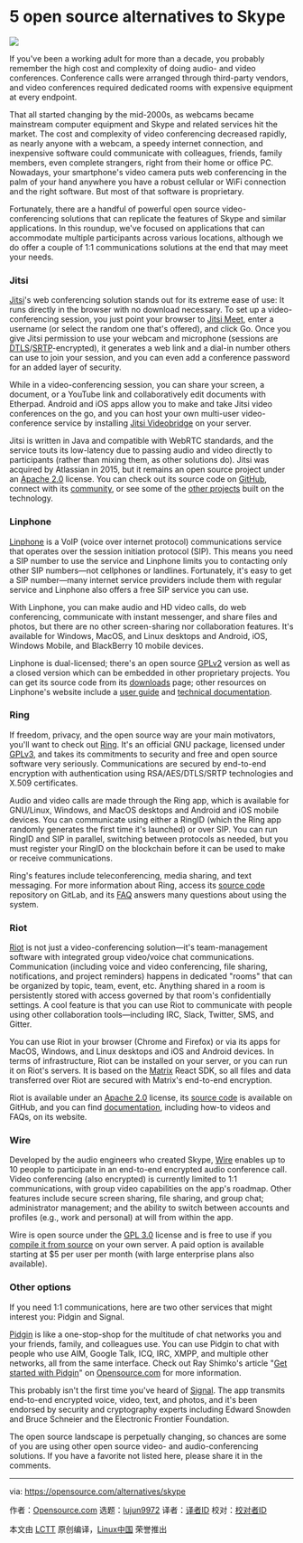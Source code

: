 5 open source alternatives to Skype
======

![](https://opensource.com/sites/default/files/styles/image-full-size/public/lead-images/open-source-chat.png?itok=YnNoA9Kk)

If you've been a working adult for more than a decade, you probably remember the high cost and complexity of doing audio- and video conferences. Conference calls were arranged through third-party vendors, and video conferences required dedicated rooms with expensive equipment at every endpoint.

That all started changing by the mid-2000s, as webcams became mainstream computer equipment and Skype and related services hit the market. The cost and complexity of video conferencing decreased rapidly, as nearly anyone with a webcam, a speedy internet connection, and inexpensive software could communicate with colleagues, friends, family members, even complete strangers, right from their home or office PC. Nowadays, your smartphone's video camera puts web conferencing in the palm of your hand anywhere you have a robust cellular or WiFi connection and the right software. But most of that software is proprietary.

Fortunately, there are a handful of powerful open source video-conferencing solutions that can replicate the features of Skype and similar applications. In this roundup, we've focused on applications that can accommodate multiple participants across various locations, although we do offer a couple of 1:1 communications solutions at the end that may meet your needs.

### Jitsi

[Jitsi][1]'s web conferencing solution stands out for its extreme ease of use: It runs directly in the browser with no download necessary. To set up a video-conferencing session, you just point your browser to [Jitsi Meet][2], enter a username (or select the random one that's offered), and click Go. Once you give Jitsi permission to use your webcam and microphone (sessions are [DTLS][3]/[SRTP][4]-encrypted), it generates a web link and a dial-in number others can use to join your session, and you can even add a conference password for an added layer of security.

While in a video-conferencing session, you can share your screen, a document, or a YouTube link and collaboratively edit documents with Etherpad. Android and iOS apps allow you to make and take Jitsi video conferences on the go, and you can host your own multi-user video-conference service by installing [Jitsi Videobridge][5] on your server.

Jitsi is written in Java and compatible with WebRTC standards, and the service touts its low-latency due to passing audio and video directly to participants (rather than mixing them, as other solutions do). Jitsi was acquired by Atlassian in 2015, but it remains an open source project under an [Apache 2.0][6] license. You can check out its source code on [GitHub][7], connect with its [community][8], or see some of the [other projects][9] built on the technology.

### Linphone

[Linphone][10] is a VoIP (voice over internet protocol) communications service that operates over the session initiation protocol (SIP). This means you need a SIP number to use the service and Linphone limits you to contacting only other SIP numbers—not cellphones or landlines. Fortunately, it's easy to get a SIP number—many internet service providers include them with regular service and Linphone also offers a free SIP service you can use.

With Linphone, you can make audio and HD video calls, do web conferencing, communicate with instant messenger, and share files and photos, but there are no other screen-sharing nor collaboration features. It's available for Windows, MacOS, and Linux desktops and Android, iOS, Windows Mobile, and BlackBerry 10 mobile devices.

Linphone is dual-licensed; there's an open source [GPLv2][11] version as well as a closed version which can be embedded in other proprietary projects. You can get its source code from its [downloads][12] page; other resources on Linphone's website include a [user guide][13] and [technical documentation][14].

### Ring

If freedom, privacy, and the open source way are your main motivators, you'll want to check out [Ring][15]. It's an official GNU package, licensed under [GPLv3][16], and takes its commitments to security and free and open source software very seriously. Communications are secured by end-to-end encryption with authentication using RSA/AES/DTLS/SRTP technologies and X.509 certificates.

Audio and video calls are made through the Ring app, which is available for GNU/Linux, Windows, and MacOS desktops and Android and iOS mobile devices. You can communicate using either a RingID (which the Ring app randomly generates the first time it's launched) or over SIP. You can run RingID and SIP in parallel, switching between protocols as needed, but you must register your RingID on the blockchain before it can be used to make or receive communications.

Ring's features include teleconferencing, media sharing, and text messaging. For more information about Ring, access its [source code][17] repository on GitLab, and its [FAQ][18] answers many questions about using the system.

### Riot

[Riot][19] is not just a video-conferencing solution—it's team-management software with integrated group video/voice chat communications. Communication (including voice and video conferencing, file sharing, notifications, and project reminders) happens in dedicated "rooms" that can be organized by topic, team, event, etc. Anything shared in a room is persistently stored with access governed by that room's confidentially settings. A cool feature is that you can use Riot to communicate with people using other collaboration tools—including IRC, Slack, Twitter, SMS, and Gitter.

You can use Riot in your browser (Chrome and Firefox) or via its apps for MacOS, Windows, and Linux desktops and iOS and Android devices. In terms of infrastructure, Riot can be installed on your server, or you can run it on Riot's servers. It is based on the [Matrix][20] React SDK, so all files and data transferred over Riot are secured with Matrix's end-to-end encryption.

Riot is available under an [Apache 2.0][21] license, its [source code][22] is available on GitHub, and you can find [documentation][23], including how-to videos and FAQs, on its website.

### Wire

Developed by the audio engineers who created Skype, [Wire][24] enables up to 10 people to participate in an end-to-end encrypted audio conference call. Video conferencing (also encrypted) is currently limited to 1:1 communications, with group video capabilities on the app's roadmap. Other features include secure screen sharing, file sharing, and group chat; administrator management; and the ability to switch between accounts and profiles (e.g., work and personal) at will from within the app.

Wire is open source under the [GPL 3.0][25] license and is free to use if you [compile it from source][26] on your own server. A paid option is available starting at $5 per user per month (with large enterprise plans also available).

### Other options

If you need 1:1 communications, here are two other services that might interest you: Pidgin and Signal.

[Pidgin][27] is like a one-stop-shop for the multitude of chat networks you and your friends, family, and colleagues use. You can use Pidgin to chat with people who use AIM, Google Talk, ICQ, IRC, XMPP, and multiple other networks, all from the same interface. Check out Ray Shimko's article "[Get started with Pidgin][28]" on [Opensource.com][29] for more information.

This probably isn't the first time you've heard of [Signal][30]. The app transmits end-to-end encrypted voice, video, text, and photos, and it's been endorsed by security and cryptography experts including Edward Snowden and Bruce Schneier and the Electronic Frontier Foundation.

The open source landscape is perpetually changing, so chances are some of you are using other open source video- and audio-conferencing solutions. If you have a favorite not listed here, please share it in the comments.

--------------------------------------------------------------------------------

via: https://opensource.com/alternatives/skype

作者：[Opensource.com][a]
选题：[lujun9972](https://github.com/lujun9972)
译者：[译者ID](https://github.com/译者ID)
校对：[校对者ID](https://github.com/校对者ID)

本文由 [LCTT](https://github.com/LCTT/TranslateProject) 原创编译，[Linux中国](https://linux.cn/) 荣誉推出

[a]:https://opensource.com
[1]:https://jitsi.org/
[2]:https://meet.jit.si/
[3]:https://en.wikipedia.org/wiki/Datagram_Transport_Layer_Security
[4]:https://en.wikipedia.org/wiki/Secure_Real-time_Transport_Protocol
[5]:https://jitsi.org/jitsi-videobridge/
[6]:https://github.com/jitsi/jitsi/blob/master/LICENSE
[7]:https://github.com/jitsi
[8]:https://jitsi.org/the-community/
[9]:https://jitsi.org/projects/
[10]:http://www.linphone.org/
[11]:https://www.gnu.org/licenses/gpl-2.0.html
[12]:http://www.linphone.org/technical-corner/linphone/downloads
[13]:http://www.linphone.org/user-guide.html
[14]:http://www.linphone.org/technical-corner/linphone/documentation
[15]:https://ring.cx/
[16]:https://www.gnu.org/licenses/gpl-3.0.en.html
[17]:https://gitlab.savoirfairelinux.com/groups/ring
[18]:https://ring.cx/en/documentation/faq
[19]:https://about.riot.im/
[20]:https://matrix.org/#about
[21]:https://github.com/vector-im/riot-web/blob/master/LICENSE
[22]:https://github.com/vector-im
[23]:https://about.riot.im/need-help/
[24]:https://wire.com/en/
[25]:https://github.com/wireapp/wire/blob/master/LICENSE
[26]:https://github.com/wireapp/wire
[27]:https://pidgin.im/
[28]:https://opensource.com/article/18/4/pidgin-open-source-replacement-skype-business
[29]:https://opensource.com/
[30]:https://signal.org/
